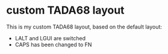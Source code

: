 # custom TADA68 layout

This is my custom TADA68 layout, based on the default layout:

- LALT and LGUI are switched
- CAPS has been changed to FN
